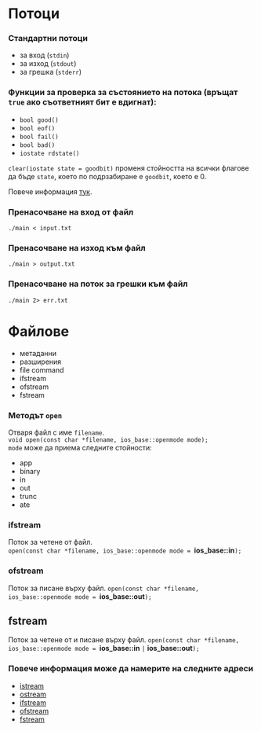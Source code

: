 # Потоци
### Стандартни потоци
- за вход (`stdin`)
- за изход (`stdout`)
- за грешка (`stderr`)

### Функции за проверка за състоянието на потока (връщат `true` ако съответният бит е вдигнат):
- `bool good()`
- `bool eof()`
- `bool fail()`
- `bool bad()`
- `iostate rdstate()`

`clear(iostate state = goodbit)` променя стойността на всички флагове да бъде `state`, което по подрзабиране е `goodbit`, което е 0.

Повече информация [тук](http://www.cplusplus.com/reference/ios/ios/).

### Пренасочване на вход от файл
`./main < input.txt`
### Пренасочване на изход към файл
`./main > output.txt`
### Пренасочване на поток за грешки към файл
`./main 2> err.txt`

# Файлове
- метаданни
- разширения
- file command
- ifstream
- ofstream
- fstream

### Методът `open`
Отваря файл с име `filename`.  
`void open(const char *filename, ios_base::openmode mode);`  
`mode` може да приема следните стойности:
- app
- binary
- in
- out
- trunc
- ate

### ifstream
Поток за четене от файл.  
`open(const char *filename, ios_base::openmode mode = `**ios_base::in**`);`

### ofstream
Поток за писане върху файл.
`open(const char *filename, ios_base::openmode mode = `**ios_base::out**`);`

## fstream
Поток за четене от и писане върху файл.
`open(const char *filename, ios_base::openmode mode = `**ios_base::in** `|` **ios_base::out**`);`

### Повече информация може да намерите на следните адреси
- [istream](https://en.cppreference.com/w/cpp/io/basic_istream)
- [ostream](https://en.cppreference.com/w/cpp/io/basic_ostream)
- [ifstream](https://en.cppreference.com/w/cpp/io/basic_ifstream)
- [ofstream](https://en.cppreference.com/w/cpp/io/basic_ofstream)
- [fstream](https://en.cppreference.com/w/cpp/io/basic_fstream)